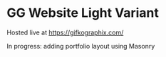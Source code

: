 # GG Website Light Variant

Hosted live at https://gifkographix.com/

In progress: adding portfolio layout using Masonry

